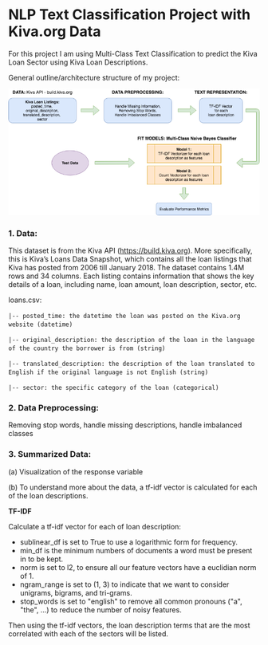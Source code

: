 # NLP Text Classification Project with Kiva.org Data

For this project I am using Multi-Class Text Classification to predict the Kiva Loan Sector using Kiva Loan Descriptions.

General outline/architecture structure of my project:

![project outline](https://github.com/t2liu/nlp_textclassification_kiva/blob/master/architecture_diagram.png)

### 1. Data:
This dataset is from the Kiva API (https://build.kiva.org). More specifically, this is Kiva’s Loans Data Snapshot, which contains all the loan listings that Kiva has posted from 2006 till January 2018. The dataset contains 1.4M rows and 34 columns. Each listing contains information that shows the key details of a loan, including name, loan amount, loan description, sector, etc.


loans.csv:

`|-- posted_time: the datetime the loan was posted on the Kiva.org website (datetime)`

`|-- original_description: the description of the loan in the language of the country the
borrower is from (string)`

`|-- translated_description: the description of the loan translated to English if the
original language is not English (string)`

`|-- sector: the specific category of the loan (categorical)`

### 2. Data Preprocessing:
Removing stop words, handle missing descriptions, handle imbalanced classes

### 3. Summarized Data:
(a) Visualization of the response variable

(b) To understand more about the data, a tf-idf vector is calculated for each of the loan descriptions.


**TF-IDF**

Calculate a tf-idf vector for each of loan description:

- sublinear_df is set to True to use a logarithmic form for frequency.
- min_df is the minimum numbers of documents a word must be present in to be kept. 
- norm is set to l2, to ensure all our feature vectors have a euclidian norm of 1.
- ngram_range is set to (1, 3) to indicate that we want to consider unigrams, bigrams, and tri-grams.
- stop_words is set to "english" to remove all common pronouns ("a", "the", ...) to reduce the number of noisy features.


Then using the tf-idf vectors, the loan description terms that are the most correlated with each of the sectors will be listed.

